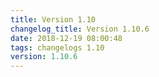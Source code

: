 ```yaml
---
title: Version 1.10
changelog_title: Version 1.10.6
date: 2018-12-19 08:00:48 
tags: changelogs 1.10
version: 1.10.6
---
```

<script src="https://gist.github.com/spinnaker-release/8c6e6abe2a0016b823b900523e82cba1.js"/>